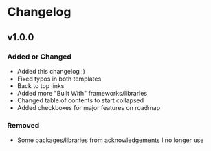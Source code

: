 # Changelog

## v1.0.0

### Added or Changed

-   Added this changelog :)
-   Fixed typos in both templates
-   Back to top links
-   Added more "Built With" frameworks/libraries
-   Changed table of contents to start collapsed
-   Added checkboxes for major features on roadmap

### Removed

-   Some packages/libraries from acknowledgements I no longer use
